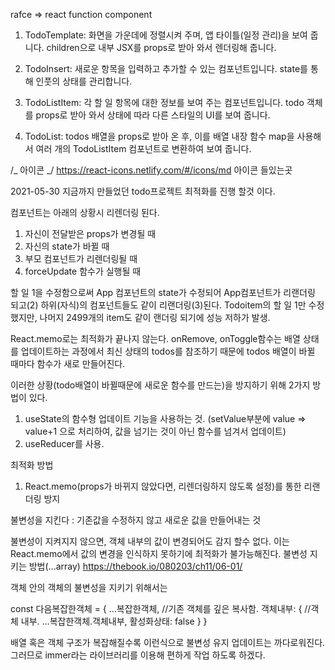 rafce => react function component

1. TodoTemplate: 화면을 가운데에 정렬시켜 주며, 앱 타이틀(일정 관리)을 보여 줍니다. children으로 내부 JSX를 props로 받아 와서 렌더링해 줍니다.

2. TodoInsert: 새로운 항목을 입력하고 추가할 수 있는 컴포넌트입니다. state를 통해 인풋의 상태를 관리합니다.

3. TodoListItem: 각 할 일 항목에 대한 정보를 보여 주는 컴포넌트입니다. todo 객체를 props로 받아 와서 상태에 따라 다른 스타일의 UI를 보여 줍니다.

4. TodoList: todos 배열을 props로 받아 온 후, 이를 배열 내장 함수 map을 사용해서 여러 개의 TodoListItem 컴포넌트로 변환하여 보여 줍니다.

/_ 아이콘 _/
https://react-icons.netlify.com/#/icons/md 아이콘 들있는곳

2021-05-30
지금까지 만들었던 todo프로젝트 최적화를 진행 할것 이다.

컴포넌트는 아래의 상황시 리렌더링 된다.

1. 자신이 전달받은 props가 변경될 때
2. 자신의 state가 바뀔 때
3. 부모 컴포넌트가 리렌더링될 때
4. forceUpdate 함수가 실행될 때

 할 일 1을 수정함으로써 App 컴포넌트의 state가 수정되어 App컴포넌트가 리랜더링 되고(2)
 하위(자식)의 컴포넌트들도 같이 리랜더링(3)된다.
Todoitem의 할 일 1만 수정했지만, 나머지 2499개의 item도 같이 랜더링 되기에 성능 저하가 발생.


React.memo로는 최적화가 끝나지 않는다.
onRemove, onToggle함수는 배열 상태를 업데이트하는 과정에서 최신 상태의 todos를 참조하기 때문에
todos 배열이 바뀔 때마다 함수가 새로 만들어진다. 

이러한 상황(todo배열이 바뀔때문에 새로운 함수를 만드는)을 방지하기 위해 2가지 방법이 있다.
1. useState의 함수형 업데이트 기능을 사용하는 것.
(setValue부분에 value => value+1 으로 처리하여, 값을 넘기는 것이 아닌 함수를 넘겨서 업데이트)
2. useReducer를 사용. 


최적화 방법
1. React.memo(props가 바뀌지 않았다면, 리렌더링하지 않도록 설정)를 통한 리랜더링 방지



불변성을 지킨다 :  기존값을 수정하지 않고 새로운 값을 만들어내는 것

불변성이 지켜지지 않으면, 객체 내부의 값이 변경되어도 감지 할수 없다.
이는 React.memo에서 값의 변경을 인식하지 못하기에 최적화가 불가능해진다.
불변성 지키는 방법(...array)
https://thebook.io/080203/ch11/06-01/

객체 안의 객체의 불변성을 지키기 위해서는 

const 다음복잡한객체 = {
    ...복잡한객체,                  //기존 객체를 깊은 복사함.
    객체내부: {                     //객체 내부.
        ...복잡한객체.객체내부,
        활성화상태: false
    }
}

배열 혹은 객체 구조가 복잡해질수록 이런식으로 불변성 유지 업데이트는 까다로워진다.
그러므로 immer라는 라이브러리를 이용해 편하게 작업 하도록 하겠다.